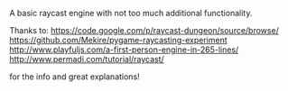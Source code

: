 A basic raycast engine with not too much additional functionality.

Thanks to:
https://code.google.com/p/raycast-dungeon/source/browse/
https://github.com/Mekire/pygame-raycasting-experiment
http://www.playfuljs.com/a-first-person-engine-in-265-lines/
http://www.permadi.com/tutorial/raycast/

for the info and great explanations!